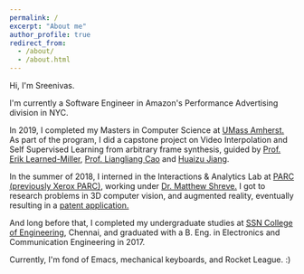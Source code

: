 ```yaml
---
permalink: /
excerpt: "About me"
author_profile: true
redirect_from: 
  - /about/
  - /about.html
---
```


Hi, I'm Sreenivas.

I'm currently a Software Engineer in Amazon's Performance Advertising division in NYC. 

In 2019, I completed my Masters in Computer Science at [UMass Amherst.](https://cics.umass.edu) As part of the program, I did a capstone project on Video Interpolation and Self Supervised Learning from arbitrary frame synthesis, guided by [Prof. Erik Learned-Miller](http://people.cs.umass.edu/~elm/), [Prof. Liangliang Cao](http://people.cs.umass.edu/~llcao/) and [Huaizu Jiang](https://people.cs.umass.edu/~hzjiang/).

In the summer of 2018, I interned in the Interactions & Analytics Lab at [PARC (previously Xerox PARC)](https://www.parc.com), working under [Dr. Matthew Shreve.](https://www.parc.com/about-parc/our-people/matthew-shreve/) I got to research problems in 3D computer vision, and augmented reality, eventually resulting in a [patent application.](https://patents.google.com/patent/US20200210680A1/en)

And long before that, I completed my undergraduate studies at [SSN College of Engineering](http://www.ssn.edu.in/), Chennai, and graduated with a B. Eng. in Electronics and Communication Engineering in 2017.


Currently, I'm fond of Emacs, mechanical keyboards, and Rocket League. :)
